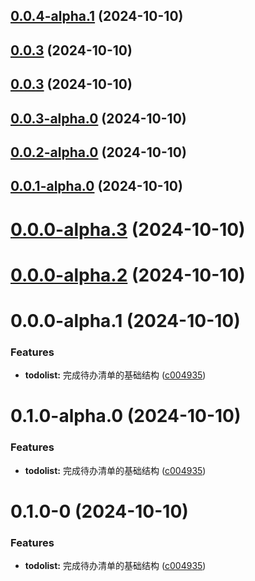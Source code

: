 

## [0.0.4-alpha.1](https://github.com/running-grass/qianmian/compare/0.0.1-alpha.0...0.0.4-alpha.1) (2024-10-10)

## [0.0.3](https://github.com/running-grass/qianmian/compare/0.0.1-alpha.0...null) (2024-10-10)

## [0.0.3](https://github.com/running-grass/qianmian/compare/0.0.1-alpha.0...0.0.3) (2024-10-10)

## [0.0.3-alpha.0](https://github.com/running-grass/qianmian/compare/0.0.1-alpha.0...0.0.3-alpha.0) (2024-10-10)

## [0.0.2-alpha.0](https://github.com/running-grass/qianmian/compare/0.0.1-alpha.0...0.0.2-alpha.0) (2024-10-10)

## [0.0.1-alpha.0](https://github.com/running-grass/qianmian/compare/0.0.0-alpha.1...0.0.1-alpha.0) (2024-10-10)

# [0.0.0-alpha.3](https://github.com/running-grass/qianmian/compare/0.0.0-alpha.1...0.0.0-alpha.3) (2024-10-10)

# [0.0.0-alpha.2](https://github.com/running-grass/qianmian/compare/0.0.0-alpha.1...0.0.0-alpha.2) (2024-10-10)

# 0.0.0-alpha.1 (2024-10-10)


### Features

* **todolist:** 完成待办清单的基础结构 ([c004935](https://github.com/running-grass/qianmian/commit/c004935bd3f1bc07869abb8046e25dd925f2664c))

# 0.1.0-alpha.0 (2024-10-10)


### Features

* **todolist:** 完成待办清单的基础结构 ([c004935](https://github.com/running-grass/qianmian/commit/c004935bd3f1bc07869abb8046e25dd925f2664c))

# 0.1.0-0 (2024-10-10)


### Features

* **todolist:** 完成待办清单的基础结构 ([c004935](https://github.com/running-grass/qianmian/commit/c004935bd3f1bc07869abb8046e25dd925f2664c))

